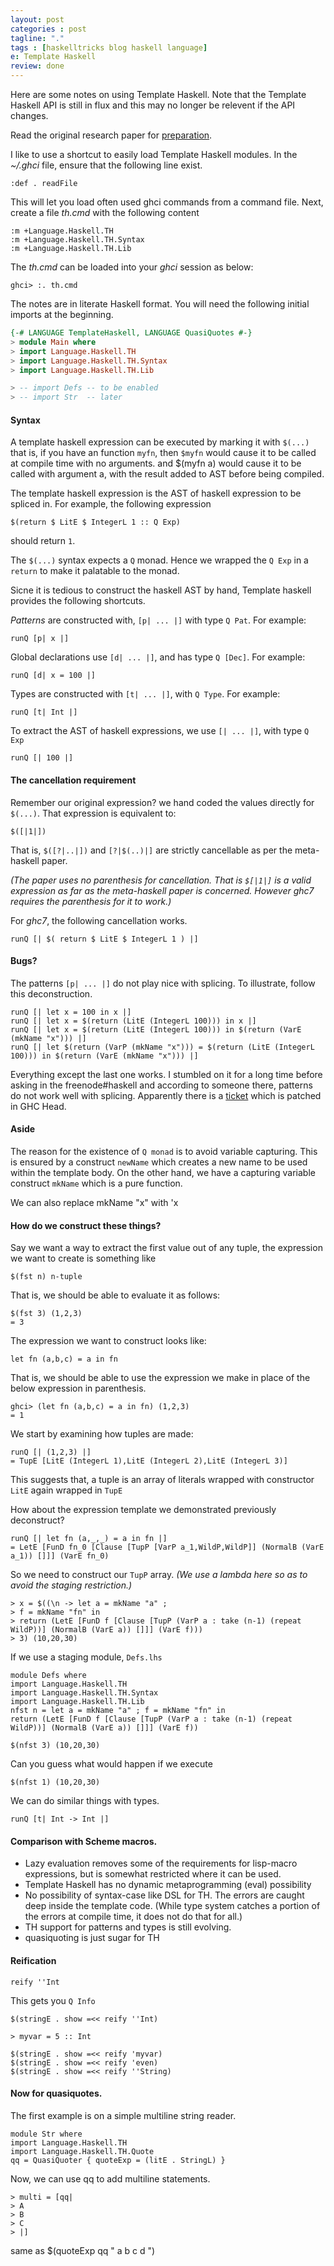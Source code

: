 ```yaml
---
layout: post
categories : post
tagline: "."
tags : [haskelltricks blog haskell language]
e: Template Haskell
review: done
---
```


Here are some notes on using Template Haskell. Note that the Template
Haskell API is still in flux and this may no longer be relevent if the
API changes.

Read the original research paper for
[preparation](http://research.microsoft.com/en-us/um/people/simonpj/papers/meta-haskell/meta-haskell.pdf).

I like to use a shortcut to easily load Template Haskell modules. In the
*~/.ghci* file, ensure that the following line exist.

~~~
:def . readFile
~~~

This will let you load often used ghci commands from a command file. Next,
create a file *th.cmd* with the following content

~~~
:m +Language.Haskell.TH
:m +Language.Haskell.TH.Syntax
:m +Language.Haskell.TH.Lib
~~~

The *th.cmd* can be loaded into your *ghci* session as below:

~~~
ghci> :. th.cmd
~~~

The notes are in literate Haskell format. You will need the following
initial imports at the beginning.

~~~ haskell
{-# LANGUAGE TemplateHaskell, LANGUAGE QuasiQuotes #-}
> module Main where
> import Language.Haskell.TH
> import Language.Haskell.TH.Syntax
> import Language.Haskell.TH.Lib

> -- import Defs -- to be enabled
> -- import Str  -- later
~~~

#### Syntax

A template haskell expression can be executed by marking it with `$(...)` that
is, if you have an function `myfn`, then `$myfn` would cause it to be called
at compile time with no arguments. and $(myfn a) would cause it to be called
with argument a, with the result added to AST before being compiled.

The template haskell expression is the AST of haskell expression to
be spliced in. For example, the following expression

~~~
$(return $ LitE $ IntegerL 1 :: Q Exp)
~~~

should return `1`.

The `$(...)` syntax expects a `Q` monad. Hence we wrapped the `Q Exp` in a
`return` to make it palatable to the monad.

Sicne it is tedious to construct the haskell AST by hand, Template haskell
provides the following shortcuts.

*Patterns* are constructed with, `[p| ... |]` with type `Q Pat`. For example:

~~~
runQ [p| x |]
~~~

Global declarations use `[d| ... |]`, and has type `Q [Dec]`. For example:

~~~
runQ [d| x = 100 |]
~~~

Types are constructed with `[t| ... |]`, with `Q Type`. For example:

~~~
runQ [t| Int |]
~~~

To extract the AST of haskell expressions, we use `[| ... |]`, with type `Q Exp`

~~~
runQ [| 100 |]
~~~

#### The cancellation requirement

Remember our original expression? we hand coded the values directly for
`$(...)`. That expression is equivalent to:

~~~
$([|1|])
~~~

That is, `$([?|..|])` and `[?|$(..)|]` are strictly cancellable as per the
meta-haskell paper.

*(The paper uses no parenthesis for cancellation. That is `$[|1|]` is a valid expression as far
as the meta-haskell paper is concerned. However ghc7 requires the parenthesis for it to work.)*

For *ghc7*, the following cancellation works.

~~~
runQ [| $( return $ LitE $ IntegerL 1 ) |]
~~~

#### Bugs?

The patterns `[p| ... |]` do not play nice with splicing. To illustrate, follow
this deconstruction.

~~~
runQ [| let x = 100 in x |]
runQ [| let x = $(return (LitE (IntegerL 100))) in x |]
runQ [| let x = $(return (LitE (IntegerL 100))) in $(return (VarE (mkName "x"))) |]
runQ [| let $(return (VarP (mkName "x"))) = $(return (LitE (IntegerL 100))) in $(return (VarE (mkName "x"))) |]
~~~

Everything except the last one works. I stumbled on it for a long time before
asking in the freenode#haskell and according to someone there, patterns do not
work well with splicing.
Apparently there is a [ticket](http://hackage.haskell.org/trac/ghc/ticket/1476)
which is patched in GHC Head.

#### Aside

The reason for the existence of `Q monad` is to avoid variable capturing.
This is ensured by a construct `newName` which creates a new name to be used
within the template body. On the other hand, we have a capturing variable
construct `mkName` which is a pure function.

We can also replace mkName "x" with 'x
<!--'-->

#### How do we construct these things?

Say we want a way to extract the first value out of any tuple, the expression
we want to create is something like

~~~
$(fst n) n-tuple
~~~

That is, we should be able to evaluate it as follows:

~~~
$(fst 3) (1,2,3)
= 3
~~~

The expression we want to construct looks like:

~~~
let fn (a,b,c) = a in fn
~~~

That is, we should be able to use the expression we make in place
of the below expression in parenthesis.

~~~
ghci> (let fn (a,b,c) = a in fn) (1,2,3)
= 1
~~~

We start by examining how tuples are made:

~~~
runQ [| (1,2,3) |]
= TupE [LitE (IntegerL 1),LitE (IntegerL 2),LitE (IntegerL 3)]
~~~

This suggests that, a tuple is an array of literals wrapped with constructor
`LitE` again wrapped in `TupE`

How about the expression template we demonstrated previously deconstruct?

~~~
runQ [| let fn (a,_,_) = a in fn |]
= LetE [FunD fn_0 [Clause [TupP [VarP a_1,WildP,WildP]] (NormalB (VarE a_1)) []]] (VarE fn_0)
~~~

So we need to construct our `TupP` array.
*(We use a lambda here so as to avoid the staging restriction.)*

~~~
> x = $((\n -> let a = mkName "a" ;
> f = mkName "fn" in
> return (LetE [FunD f [Clause [TupP (VarP a : take (n-1) (repeat WildP))] (NormalB (VarE a)) []]] (VarE f)))
> 3) (10,20,30)
~~~

If we use a staging module, `Defs.lhs`

~~~
module Defs where
import Language.Haskell.TH
import Language.Haskell.TH.Syntax
import Language.Haskell.TH.Lib
nfst n = let a = mkName "a" ; f = mkName "fn" in
return (LetE [FunD f [Clause [TupP (VarP a : take (n-1) (repeat WildP))] (NormalB (VarE a)) []]] (VarE f))
~~~

~~~
$(nfst 3) (10,20,30)
~~~

Can you guess what would happen if we execute

~~~
$(nfst 1) (10,20,30)
~~~

We can do similar things with types.

~~~
runQ [t| Int -> Int |]
~~~

#### Comparison with Scheme macros.

* Lazy evaluation removes some of the requirements for lisp-macro expressions,
  but is somewhat restricted where it can be used.
* Template Haskell has no dynamic metaprogramming (eval) possibility
* No possibility of syntax-case like DSL for TH. The errors are caught
  deep inside the template code. (While type system catches a portion of
  the errors at compile time, it does not do that for all.)
* TH support for patterns and types is still evolving.
* quasiquoting is just sugar for TH

#### Reification

~~~
reify ''Int
~~~

This gets you `Q Info`

~~~
$(stringE . show =<< reify ''Int)
~~~

~~~
> myvar = 5 :: Int
~~~

~~~
$(stringE . show =<< reify 'myvar)
$(stringE . show =<< reify 'even)
$(stringE . show =<< reify ''String)
~~~

#### Now for quasiquotes.

The first example is on a simple multiline string reader.

~~~
module Str where
import Language.Haskell.TH
import Language.Haskell.TH.Quote
qq = QuasiQuoter { quoteExp = (litE . StringL) }
~~~

Now, we can use qq to add multiline statements.

~~~
> multi = [qq|
> A
> B
> C
> |]
~~~

same as $(quoteExp qq " a b c d ")


